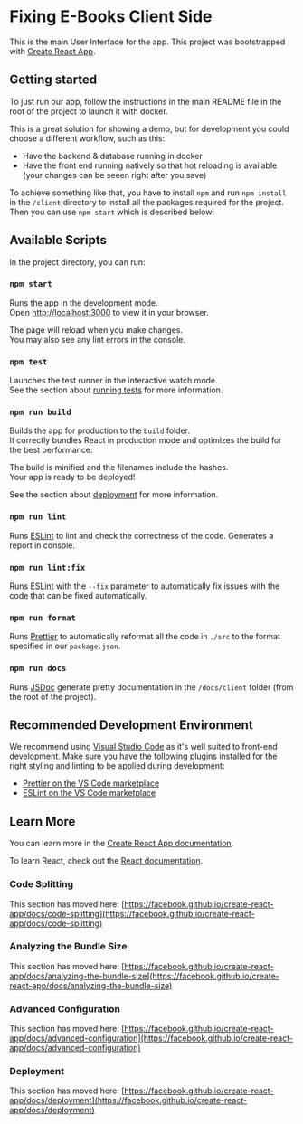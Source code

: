 # Fixing E-Books Client Side

This is the main User Interface for the app.
This project was bootstrapped with [Create React App](https://github.com/facebook/create-react-app).

## Getting started

To just run our app, follow the instructions in the main README file in the root of the project to launch it with docker.

This is a great solution for showing a demo, but for development you could choose a different workflow, such as this:

-   Have the backend & database running in docker
-   Have the front end running natively so that hot reloading is available (your changes can be seeen right after you save)

To achieve something like that, you have to install `npm` and run `npm install` in the `/client` directory to install all the packages required for the project. Then you can use `npm start` which is described below:

## Available Scripts

In the project directory, you can run:

### `npm start`

Runs the app in the development mode.\
Open [http://localhost:3000](http://localhost:3000) to view it in your browser.

The page will reload when you make changes.\
You may also see any lint errors in the console.

### `npm test`

Launches the test runner in the interactive watch mode.\
See the section about [running tests](https://facebook.github.io/create-react-app/docs/running-tests) for more information.

### `npm run build`

Builds the app for production to the `build` folder.\
It correctly bundles React in production mode and optimizes the build for the best performance.

The build is minified and the filenames include the hashes.\
Your app is ready to be deployed!

See the section about [deployment](https://facebook.github.io/create-react-app/docs/deployment) for more information.

### `npm run lint`

Runs [ESLint](https://eslint.org/) to lint and check the correctness of the code. Generates a report in console.

### `npm run lint:fix`

Runs [ESLint](https://eslint.org/) with the `--fix` parameter to automatically fix issues with the code that can be fixed automatically.

### `npm run format`

Runs [Prettier](https://prettier.io/) to automatically reformat all the code in `./src` to the format specified in our `package.json`.

### `npm run docs`

Runs [JSDoc](https://jsdoc.app/index.html) generate pretty documentation in the `/docs/client` folder (from the root of the project).

## Recommended Development Environment

We recommend using [Visual Studio Code](https://code.visualstudio.com/) as it's well suited to front-end development. Make sure you have the following plugins installed for the right styling and linting to be applied during development:

-   [Prettier on the VS Code marketplace](https://marketplace.visualstudio.com/items?itemName=dbaeumer.vscode-eslint)
-   [ESLint on the VS Code marketplace](https://marketplace.visualstudio.com/items?itemName=esbenp.prettier-vscode)

## Learn More

You can learn more in the [Create React App documentation](https://facebook.github.io/create-react-app/docs/getting-started).

To learn React, check out the [React documentation](https://reactjs.org/).

### Code Splitting

This section has moved here: [https://facebook.github.io/create-react-app/docs/code-splitting](https://facebook.github.io/create-react-app/docs/code-splitting)

### Analyzing the Bundle Size

This section has moved here: [https://facebook.github.io/create-react-app/docs/analyzing-the-bundle-size](https://facebook.github.io/create-react-app/docs/analyzing-the-bundle-size)

### Advanced Configuration

This section has moved here: [https://facebook.github.io/create-react-app/docs/advanced-configuration](https://facebook.github.io/create-react-app/docs/advanced-configuration)

### Deployment

This section has moved here: [https://facebook.github.io/create-react-app/docs/deployment](https://facebook.github.io/create-react-app/docs/deployment)
